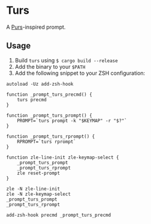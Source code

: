 # Turs

A [Purs](https://github.com/xcambar/turs)-inspired prompt.

## Usage

1. Build `turs` using `$ cargo build --release`
1. Add the binary to your `$PATH`
1. Add the following snippet to your ZSH configuration:

```
autoload -Uz add-zsh-hook

function _prompt_turs_precmd() {
	turs precmd
}

function _prompt_turs_prompt() {
	PROMPT=`turs prompt -k "$KEYMAP" -r "$?"`
}

function _prompt_turs_rprompt() {
	RPROMPT=`turs rprompt`
}

function zle-line-init zle-keymap-select {
	_prompt_turs_prompt
	_prompt_turs_rprompt
	zle reset-prompt
}

zle -N zle-line-init
zle -N zle-keymap-select
_prompt_turs_prompt
_prompt_turs_rprompt

add-zsh-hook precmd _prompt_turs_precmd
```
